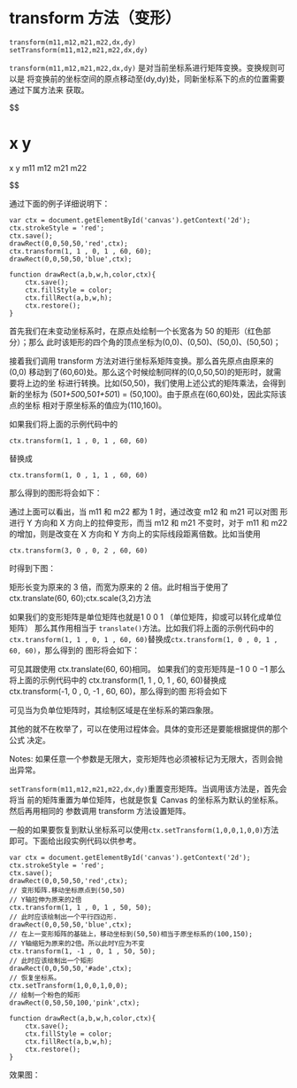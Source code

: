 # transform 方法（变形）


    transform(m11,m12,m21,m22,dx,dy)
    setTransform(m11,m12,m21,m22,dx,dy)
    
`transform(m11,m12,m21,m22,dx,dy)` 是对当前坐标系进行矩阵变换。变换规则可以是
将变换前的坐标空间的原点移动至(dy,dy)处，同新坐标系下的点的位置需要通过下属方法来
获取。

$$

x
y
=
x
y
m11 m12
m21 m22

$$

通过下面的例子详细说明下：


    var ctx = document.getElementById('canvas').getContext('2d');
    ctx.strokeStyle = 'red';
    ctx.save();
    drawRect(0,0,50,50,'red',ctx);
    ctx.transform(1, 1 , 0, 1 , 60, 60);
    drawRect(0,0,50,50,'blue',ctx);
    
    function drawRect(a,b,w,h,color,ctx){
        ctx.save();
        ctx.fillStyle = color;
        ctx.fillRect(a,b,w,h);
        ctx.restore();
    }

首先我们在未变动坐标系时，在原点处绘制一个长宽各为 50 的矩形（红色部分）；那么
此时该矩形的四个角的顶点坐标为(0,0)、(0,50)、(50,0)、(50,50)；

接着我们调用 transform 方法对进行坐标系矩阵变换。那么首先原点由原来的(0,0)
移动到了(60,60)处。那么这个时候绘制同样的(0,0,50,50)的矩形时，就需要将上边的坐
标进行转换。比如(50,50)，我们使用上述公式的矩阵乘法，会得到新的坐标为
(50*1+50*0,50*1+50*1) = (50,100)。由于原点在(60,60)处，因此实际该点的坐标
相对于原坐标系的值应为(110,160)。

如果我们将上面的示例代码中的 
  
    ctx.transform(1, 1 , 0, 1 , 60, 60)

替换成

    ctx.transform(1, 0 , 1, 1 , 60, 60)
    
那么得到的图形将会如下：

通过上面可以看出，当 m11 和 m22 都为 1 时，通过改变 m12 和 m21 可以对图
形进行 Y 方向和 X 方向上的拉伸变形，而当 m12 和 m21 不变时，对于 m11 和 m22
的增加，则是改变在 X 方向和 Y 方向上的实际线段距离倍数。比如当使用

    ctx.transform(3, 0 , 0, 2 , 60, 60)

时得到下图：

矩形长变为原来的 3 倍，而宽为原来的 2 倍。此时相当于使用了 ctx.translate(60,
60);ctx.scale(3,2)方法

如果我们的变形矩阵是单位矩阵也就是1 0
0 1
（单位矩阵，抑或可以转化成单位矩阵）
那么其作用相当于 `translate()`方法。比如我们将上面的示例代码中的`ctx.transform(1,
1 , 0, 1 , 60, 60)`替换成`ctx.transform(1, 0 , 0, 1 , 60, 60)`，那么得到的
图形将会如下：

可见其跟使用 ctx.translate(60, 60)相同。
如果我们的变形矩阵是−1 0
0 −1
那么将上面的示例代码中的 ctx.transform(1, 1 ,
0, 1 , 60, 60)替换成 ctx.transform(-1, 0 , 0, -1 , 60, 60)，那么得到的图
形将会如下

可见当为负单位矩阵时，其绘制区域是在坐标系的第四象限。

其他的就不在枚举了，可以在使用过程体会。具体的变形还是要能根据提供的那个公式
决定。

Notes: 如果任意一个参数是无限大，变形矩阵也必须被标记为无限大，否则会抛出异常。

`setTransform(m11,m12,m21,m22,dx,dy)`重置变形矩阵。当调用该方法是，首先会将当
前的矩阵重置为单位矩阵，也就是恢复 Canvas 的坐标系为默认的坐标系。然后再用相同的
参数调用 transform 方法设置矩阵。

一般的如果要恢复到默认坐标系可以使用`ctx.setTransform(1,0,0,1,0,0)`方法
即可。下面给出段实例代码以供参考。

    var ctx = document.getElementById('canvas').getContext('2d');
    ctx.strokeStyle = 'red';
    ctx.save();
    drawRect(0,0,50,50,'red',ctx);
    // 变形矩阵.移动坐标原点到(50,50)
    // Y轴拉伸为原来的2倍
    ctx.transform(1, 1 , 0, 1 , 50, 50);
    // 此时应该绘制出一个平行四边形.
    drawRect(0,0,50,50,'blue',ctx);
    // 在上一变形矩阵的基础上，移动坐标到(50,50)相当于原坐标系的(100,150);
    // Y轴缩短为原来的2倍。所以此时Y应为不变
    ctx.transform(1, -1 , 0, 1 , 50, 50);
    // 此时应该绘制出一个矩形
    drawRect(0,0,50,50,'#ade',ctx);
    // 恢复坐标系。
    ctx.setTransform(1,0,0,1,0,0);
    // 绘制一个粉色的矩形
    drawRect(0,50,50,100,'pink',ctx);
    
    function drawRect(a,b,w,h,color,ctx){
        ctx.save();
        ctx.fillStyle = color;
        ctx.fillRect(a,b,w,h);
        ctx.restore();
    }
    
效果图：